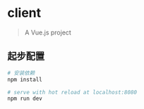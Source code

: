 # client

> A Vue.js project

## 起步配置

``` bash
# 安装依赖
npm install

# serve with hot reload at localhost:8080
npm run dev

```
